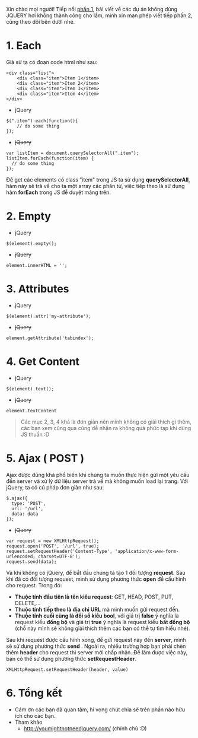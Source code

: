 Xin chào mọi người! Tiếp nối [phần 1](https://viblo.asia/p/khach-hang-kho-tanh-no-jquery-m68Z03LQKkG), bài viết về các dự án không dùng JQUERY hơi không thành công cho lắm, mình xin mạn phép viết tiếp phần 2, cùng theo dõi bên dưới nhé.

# 1. Each
Giả sử ta có đoạn code html như sau:
```
<div class="list">
    <div class="item">Item 1</item>
    <div class="item">Item 2</item>
    <div class="item">Item 3</item>
    <div class="item">Item 4</item>
</div>
```
- jQuery
```
$(".item").each(function(){
    // do some thing
});

```
- ~~jQuery~~
```
var listItem = document.querySelectorAll(".item");
listItem.forEach(function(item) {
  // do some thing
});
```

Để get các elements có class "item" trong JS ta sử dụng **querySelectorAll**, hàm này sẽ trả về cho ta một array các phần tử, việc tiếp theo là sử dụng hàm **forEach** trong JS để duyệt mảng trên.

# 2. Empty
- jQuery
```
$(element).empty();
```
- ~~jQuery~~
```
element.innerHTML = '';
```

# 3. Attributes
- jQuery
```
$(element).attr('my-attribute');
```

- ~~jQuery~~
```
element.getAttribute('tabindex');
```

# 4.  Get Content 
- jQuery
```
$(element).text();
```

- ~~jQuery~~
```
element.textContent
```

>  Các mục 2, 3, 4 khá là đơn giản nên mình không có giải thích gì thêm, các bạn xem cũng qua cũng dễ nhận ra không quá phức tạp khi dùng JS  thuần :D


# 5. Ajax ( POST )
Ajax được dùng khá phổ biến khi chúng ta muốn thực hiện gửi một yêu cầu đến server và xử lý dữ liệu server trả về mà không muốn load lại trang. Với jQuery, ta có cú pháp đơn giản như sau:
```
$.ajax({
  type: 'POST',
  url: '/url',
  data: data
});
```

- ~~jQuery~~
```
var request = new XMLHttpRequest();
request.open('POST', '/url', true);
request.setRequestHeader('Content-Type', 'application/x-www-form-urlencoded; charset=UTF-8');
request.send(data);
```
Và khi không có jQuery, để bắt đầu chúng ta tạo 1 đối tượng **request**. Sau khi đã có đối tượng request, mình sử dụng phương thức **open** để cấu hình cho request. Trong đó:
- **Thuộc tính đầu tiên là tên kiểu request**: GET, HEAD, POST, PUT, DELETE,…
- **Thuộc tính tiếp theo là địa chỉ URL** mà mình muốn gửi request đến.
- **Thuộc tính cuối cùng là đối số kiểu bool**, với giá trị **false** ý nghĩa là request kiểu **đồng bộ**  và giá trị **true** ý nghĩa là request kiểu **bất đồng bộ** (chỗ này mình sẽ không giải thích thêm các bạn có thể tự tìm hiểu nhé).

Sau khi request được cấu hình xong, để gửi request này đến **server**, mình sẽ sử dụng phương thức **send** . Ngoài ra, nhiều trường hợp bạn phải chèn thêm **header** cho request thì server mới chấp nhận. Để làm được việc này, bạn có thể sử dụng phương thức **setRequestHeader**. 
```
XMLHttpRequest.setRequestHeader(header, value)
```
 
# 6. Tổng kết
- Cám ơn các bạn đã quan tâm, hi vọng chút chia sẽ trên phần nào hữu ích cho các bạn.
- Tham khảo
    - http://youmightnotneedjquery.com/ (chính chủ :D)